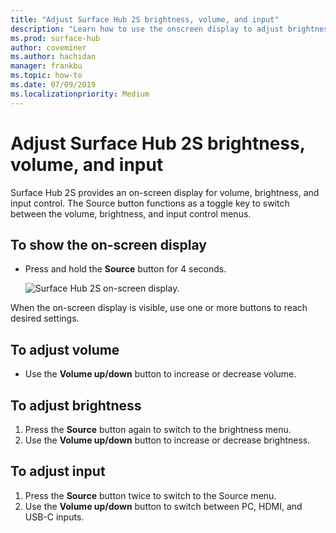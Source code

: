 ```yaml
---
title: "Adjust Surface Hub 2S brightness, volume, and input"
description: "Learn how to use the onscreen display to adjust brightness and other settings in Surface Hub 2S."
ms.prod: surface-hub
author: coveminer
ms.author: hachidan
manager: frankbu
ms.topic: how-to
ms.date: 07/09/2019
ms.localizationpriority: Medium
---
```

# Adjust Surface Hub 2S brightness, volume, and input

Surface Hub 2S provides an on-screen display for volume, brightness, and input control. The Source button functions as a toggle key to switch between the volume, brightness, and input control menus.

## To show the on-screen display

- Press and hold the **Source** button for 4 seconds.

  ![Surface Hub 2S on-screen display.](images/sh2-onscreen-display.png)<br>

 When the on-screen display is visible, use one or more buttons to reach desired settings.
 
## To adjust volume

- Use the **Volume up/down** button to increase or decrease volume.

## To adjust brightness

1. Press the **Source** button again to switch to the brightness menu.
2. Use the **Volume up/down** button to increase or decrease brightness.

## To adjust input

1. Press the **Source** button twice to switch to the Source menu.
2. Use the **Volume up/down** button to switch between PC, HDMI, and USB-C inputs.
